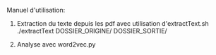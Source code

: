 Manuel d'utilisation:

1) Extraction du texte depuis les pdf avec utilisation d'extractText.sh
	./extractText DOSSIER_ORIGINE/ DOSSIER_SORTIE/

2) Analyse avec word2vec.py
